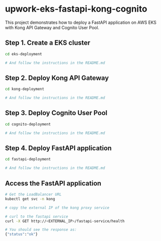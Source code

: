 # upwork-eks-fastapi-kong-cognito

This project demonstrates how to deploy a FastAPI application on AWS EKS with Kong API Gateway and Cognito User Pool.


## Step 1. Create a EKS cluster

```bash
cd eks-deployment

# And follow the instructions in the README.md
```

## Step 2. Deploy Kong API Gateway

```bash
cd kong-deployment

# And follow the instructions in the README.md
```

## Step 3. Deploy Cognito User Pool

```bash
cd cognito-deployment

# And follow the instructions in the README.md
```

## Step 4. Deploy FastAPI application

```bash
cd fastapi-deployment

# And follow the instructions in the README.md
```

## Access the FastAPI application

```bash
# Get the LoadBalancer URL
kubectl get svc -n kong

# copy the external IP of the kong proxy service
```

```sh
# curl to the fastapi service
curl -X GET http://<EXTERNAL_IP>/fastapi-service/health

# You should see the response as:
{"status":"ok"}
```


